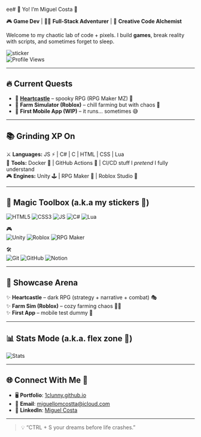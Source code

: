 ee# 👾 Yo! I’m Miguel Costa 🚀

🎮 **Game Dev** | 🧑‍💻 **Full-Stack Adventurer** | 🌱 **Creative Code Alchemist**

Welcome to my chaotic lab of code + pixels. I build **games**, break reality with scripts, and sometimes forget to sleep.  

![sticker](https://media.giphy.com/media/26ufnwz3wDUli7GU0/giphy.gif)  
![Profile Views](https://komarev.com/ghpvc/?username=clunnyc&style=for-the-badge&color=ff69b4)

---

## 🔥 Current Quests

- 🏰 **[Heartcastle](https://heartcastle.netlify.app/)** – spooky RPG (RPG Maker MZ) 👻  
- 🌾 **Farm Simulator (Roblox)** – chill farming but with chaos 🌽  
- 📱 **First Mobile App (WIP)** – it runs… sometimes 😅  

---

## 📚 Grinding XP On

⚔️ **Languages:** JS ⚡ | C# | C | HTML | CSS | Lua  
🔧 **Tools:** Docker 🐳 | GitHub Actions 🤖 | CI/CD stuff I *pretend* I fully understand  
🎮 **Engines:** Unity 🕹️ | RPG Maker 🎲 | Roblox Studio 🧩  

---

## 🧰 Magic Toolbox (a.k.a my stickers 🎨)

![HTML5](https://img.shields.io/badge/HTML5-orange?style=for-the-badge&logo=html5&logoColor=white)
![CSS3](https://img.shields.io/badge/CSS3-blue?style=for-the-badge&logo=css3&logoColor=white)
![JS](https://img.shields.io/badge/JS-yellow?style=for-the-badge&logo=javascript&logoColor=black)
![C#](https://img.shields.io/badge/C%23-purple?style=for-the-badge&logo=c-sharp)
![Lua](https://img.shields.io/badge/Lua-indigo?style=for-the-badge&logo=lua)

🎮  
![Unity](https://img.shields.io/badge/Unity-black?style=for-the-badge&logo=unity)
![Roblox](https://img.shields.io/badge/Roblox-white?style=for-the-badge&logo=roblox)
![RPG Maker](https://img.shields.io/badge/RPG%20Maker-magenta?style=for-the-badge)

🛠️  
![Git](https://img.shields.io/badge/Git-red?style=for-the-badge&logo=git)
![GitHub](https://img.shields.io/badge/GitHub-333?style=for-the-badge&logo=github)
![Notion](https://img.shields.io/badge/Notion-black?style=for-the-badge&logo=notion)

---

## 🌟 Showcase Arena

✨ **Heartcastle** – dark RPG (strategy + narrative + combat) 🎭  
✨ **Farm Sim (Roblox)** – cozy farming chaos 🌾🐔  
✨ **First App** – mobile test dummy 📱  

---

## 📊 Stats Mode (a.k.a. flex zone 💪)

![Stats](https://github-readme-stats.vercel.app/api?username=1clunny&show_icons=true&theme=tokyonight&hide_title=true)  

---

## 🌐 Connect With Me 💌

- 🖥️ **Portfolio**: [1clunny.github.io](https://1clunny.github.io)  
- 📧 **Email**: [miguellomcostta@icloud.com](mailto:miguellomcostta@icloud.com)  
- 💼 **LinkedIn**: [Miguel Costa](https://www.linkedin.com/in/miguel-costa-6401b5341/)  

---

> 💡 “CTRL + S your dreams before life crashes.”  
